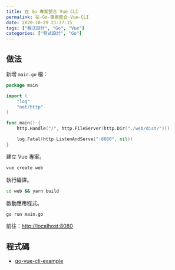 ```yaml
---
title: 在 Go 專案整合 Vue CLI
permalink: 在-Go-專案整合-Vue-CLI
date: 2020-10-29 21:27:15
tags: ["程式設計", "Go", "Vue"]
categories: ["程式設計", "Go"]
---
```


## 做法

新增 `main.go` 檔：

```GO
package main

import (
	"log"
	"net/http"
)

func main() {
	http.Handle("/", http.FileServer(http.Dir("./web/dist/")))

	log.Fatal(http.ListenAndServe(":8080", nil))
}
```

建立 Vue 專案。

```BASH
vue create web
```

執行編譯。

```BASH
cd web && yarn build
```

啟動應用程式。

```BASH
go run main.go
```

前往：<http://localhost:8080>

## 程式碼

- [go-vue-cli-example](https://github.com/memochou1993/go-vue-cli-example)
